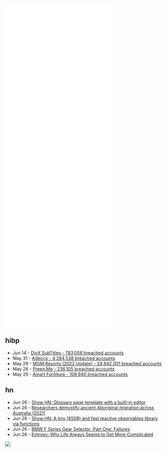 ![Metrics](https://raw.githubusercontent.com/phixion/phixion/master/metrics.svg)

## hibp

<!--
for https://github.com/phixion/phixion/blob/main/.github/workflows/feeds.yml
-->
<!--START_SECTION:haveibeenpwnd-->
- Jun 14 - [DivX SubTitles - 783,058 breached accounts](https://haveibeenpwned.com/PwnedWebsites#DivXSubTitles)
- May 31 - [Adecco - 4,284,538 breached accounts](https://haveibeenpwned.com/PwnedWebsites#Adecco)
- May 29 - [MGM Resorts (2022 Update) - 24,842,001 breached accounts](https://haveibeenpwned.com/PwnedWebsites#MGM2022Update)
- May 26 - [Preen.Me - 236,105 breached accounts](https://haveibeenpwned.com/PwnedWebsites#PreenMe)
- May 25 - [Amart Furniture - 108,940 breached accounts](https://haveibeenpwned.com/PwnedWebsites#AmartFurniture)
<!--END_SECTION:haveibeenpwnd-->

## hn

<!--
for https://github.com/phixion/phixion/blob/main/.github/workflows/feeds.yml
-->
<!--START_SECTION:hn-->
- Jun 26 - [Show HN: Glossary page template with a built-in editor](https://glossary.page/template/)
- Jun 26 - [Researchers demystify ancient Aboriginal migration across Australia (2021)](https://www.abc.net.au/news/2021-04-30/research-into-ancient-aboriginal-migration-across-australia/100105902)
- Jun 26 - [Show HN: A tiny (850B) and fast reactive observables library via functions](https://github.com/maverick-js/observables)
- Jun 26 - [BMW F Series Gear Selector, Part One: Failures](https://www.projectgus.com/2022/06/bmw-f-series-gear-selector-part-one-failures/)
- Jun 26 - [Entropy: Why Life Always Seems to Get More Complicated](https://jamesclear.com/entropy)
<!--END_SECTION:hn-->

<!--
for https://yhype.me
-->
![](https://hit.yhype.me/github/profile?user_id=13013670)
